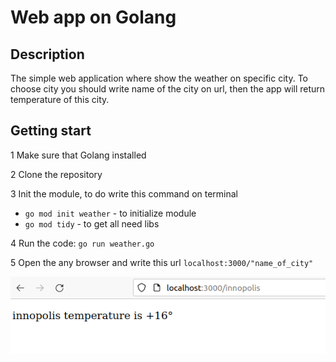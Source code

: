 # Web app on Golang

## Description 

The simple web application where show the weather on specific city. 
To choose city you should write name of the city on url, then the app will return temperature of this city.

## Getting start

1 Make sure that Golang installed

2 Clone the repository

3 Init the module, to do write this command on terminal
- `go mod init weather` - to initialize module
- `go mod tidy` - to get all need libs

4 Run the code: `go run weather.go`

5 Open the any browser and write this url `localhost:3000/"name_of_city"`

![](example.png)